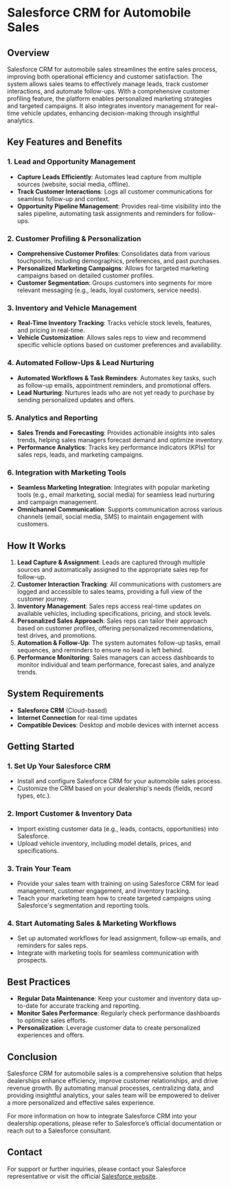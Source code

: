 # Salesforce CRM for Automobile Sales

## Overview

Salesforce CRM for automobile sales streamlines the entire sales process, improving both operational efficiency and customer satisfaction. The system allows sales teams to effectively manage leads, track customer interactions, and automate follow-ups. With a comprehensive customer profiling feature, the platform enables personalized marketing strategies and targeted campaigns. It also integrates inventory management for real-time vehicle updates, enhancing decision-making through insightful analytics.

## Key Features and Benefits

### 1. Lead and Opportunity Management
- **Capture Leads Efficiently**: Automates lead capture from multiple sources (website, social media, offline).
- **Track Customer Interactions**: Logs all customer communications for seamless follow-up and context.
- **Opportunity Pipeline Management**: Provides real-time visibility into the sales pipeline, automating task assignments and reminders for follow-ups.

### 2. Customer Profiling & Personalization
- **Comprehensive Customer Profiles**: Consolidates data from various touchpoints, including demographics, preferences, and past purchases.
- **Personalized Marketing Campaigns**: Allows for targeted marketing campaigns based on detailed customer profiles.
- **Customer Segmentation**: Groups customers into segments for more relevant messaging (e.g., leads, loyal customers, service needs).

### 3. Inventory and Vehicle Management
- **Real-Time Inventory Tracking**: Tracks vehicle stock levels, features, and pricing in real-time.
- **Vehicle Customization**: Allows sales reps to view and recommend specific vehicle options based on customer preferences and availability.

### 4. Automated Follow-Ups & Lead Nurturing
- **Automated Workflows & Task Reminders**: Automates key tasks, such as follow-up emails, appointment reminders, and promotional offers.
- **Lead Nurturing**: Nurtures leads who are not yet ready to purchase by sending personalized updates and offers.

### 5. Analytics and Reporting
- **Sales Trends and Forecasting**: Provides actionable insights into sales trends, helping sales managers forecast demand and optimize inventory.
- **Performance Analytics**: Tracks key performance indicators (KPIs) for sales reps, leads, and marketing campaigns.

### 6. Integration with Marketing Tools
- **Seamless Marketing Integration**: Integrates with popular marketing tools (e.g., email marketing, social media) for seamless lead nurturing and campaign management.
- **Omnichannel Communication**: Supports communication across various channels (email, social media, SMS) to maintain engagement with customers.

## How It Works

1. **Lead Capture & Assignment**: Leads are captured through multiple sources and automatically assigned to the appropriate sales rep for follow-up.
2. **Customer Interaction Tracking**: All communications with customers are logged and accessible to sales teams, providing a full view of the customer journey.
3. **Inventory Management**: Sales reps access real-time updates on available vehicles, including specifications, pricing, and stock levels.
4. **Personalized Sales Approach**: Sales reps can tailor their approach based on customer profiles, offering personalized recommendations, test drives, and promotions.
5. **Automation & Follow-Up**: The system automates follow-up tasks, email sequences, and reminders to ensure no lead is left behind.
6. **Performance Monitoring**: Sales managers can access dashboards to monitor individual and team performance, forecast sales, and analyze trends.

## System Requirements
- **Salesforce CRM** (Cloud-based)
- **Internet Connection** for real-time updates
- **Compatible Devices**: Desktop and mobile devices with internet access

## Getting Started

### 1. Set Up Your Salesforce CRM
   - Install and configure Salesforce CRM for your automobile sales process.
   - Customize the CRM based on your dealership's needs (fields, record types, etc.).

### 2. Import Customer & Inventory Data
   - Import existing customer data (e.g., leads, contacts, opportunities) into Salesforce.
   - Upload vehicle inventory, including model details, prices, and specifications.

### 3. Train Your Team
   - Provide your sales team with training on using Salesforce CRM for lead management, customer engagement, and inventory tracking.
   - Teach your marketing team how to create targeted campaigns using Salesforce's segmentation and reporting tools.

### 4. Start Automating Sales & Marketing Workflows
   - Set up automated workflows for lead assignment, follow-up emails, and reminders for sales reps.
   - Integrate with marketing tools for seamless communication with prospects.

## Best Practices
- **Regular Data Maintenance**: Keep your customer and inventory data up-to-date for accurate tracking and reporting.
- **Monitor Sales Performance**: Regularly check performance dashboards to optimize sales efforts.
- **Personalization**: Leverage customer data to create personalized experiences and offers.

## Conclusion

Salesforce CRM for automobile sales is a comprehensive solution that helps dealerships enhance efficiency, improve customer relationships, and drive revenue growth. By automating manual processes, centralizing data, and providing insightful analytics, your sales team will be empowered to deliver a more personalized and effective sales experience.

For more information on how to integrate Salesforce CRM into your dealership operations, please refer to Salesforce’s official documentation or reach out to a Salesforce consultant.

## Contact

For support or further inquiries, please contact your Salesforce representative or visit the official [Salesforce website](https://www.salesforce.com).

